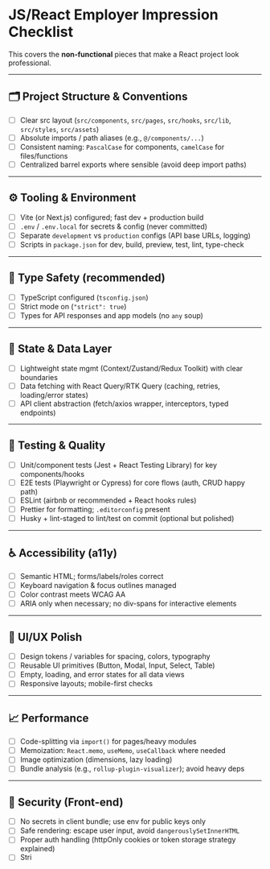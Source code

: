 # JS/React Employer Impression Checklist

This covers the **non-functional** pieces that make a React project look professional.

---

## 🗂️ Project Structure & Conventions
- [ ] Clear src layout (`src/components`, `src/pages`, `src/hooks`, `src/lib`, `src/styles`, `src/assets`)
- [ ] Absolute imports / path aliases (e.g., `@/components/...`)
- [ ] Consistent naming: `PascalCase` for components, `camelCase` for files/functions
- [ ] Centralized barrel exports where sensible (avoid deep import paths)

---

## ⚙️ Tooling & Environment
- [ ] Vite (or Next.js) configured; fast dev + production build
- [ ] `.env` / `.env.local` for secrets & config (never committed)
- [ ] Separate `development` vs `production` configs (API base URLs, logging)
- [ ] Scripts in `package.json` for dev, build, preview, test, lint, type-check

---

## 🧩 Type Safety (recommended)
- [ ] TypeScript configured (`tsconfig.json`)
- [ ] Strict mode on (`"strict": true`)
- [ ] Types for API responses and app models (no `any` soup)

---

## 🎯 State & Data Layer
- [ ] Lightweight state mgmt (Context/Zustand/Redux Toolkit) with clear boundaries
- [ ] Data fetching with React Query/RTK Query (caching, retries, loading/error states)
- [ ] API client abstraction (fetch/axios wrapper, interceptors, typed endpoints)

---

## 🧪 Testing & Quality
- [ ] Unit/component tests (Jest + React Testing Library) for key components/hooks
- [ ] E2E tests (Playwright or Cypress) for core flows (auth, CRUD happy path)
- [ ] ESLint (airbnb or recommended + React hooks rules)
- [ ] Prettier for formatting; `.editorconfig` present
- [ ] Husky + lint-staged to lint/test on commit (optional but polished)

---

## ♿ Accessibility (a11y)
- [ ] Semantic HTML; forms/labels/roles correct
- [ ] Keyboard navigation & focus outlines managed
- [ ] Color contrast meets WCAG AA
- [ ] ARIA only when necessary; no div-spans for interactive elements

---

## 🎨 UI/UX Polish
- [ ] Design tokens / variables for spacing, colors, typography
- [ ] Reusable UI primitives (Button, Modal, Input, Select, Table)
- [ ] Empty, loading, and error states for all data views
- [ ] Responsive layouts; mobile-first checks

---

## 📈 Performance
- [ ] Code-splitting via `import()` for pages/heavy modules
- [ ] Memoization: `React.memo`, `useMemo`, `useCallback` where needed
- [ ] Image optimization (dimensions, lazy loading)
- [ ] Bundle analysis (e.g., `rollup-plugin-visualizer`); avoid heavy deps

---

## 🔐 Security (Front-end)
- [ ] No secrets in client bundle; use env for public keys only
- [ ] Safe rendering: escape user input, avoid `dangerouslySetInnerHTML`
- [ ] Proper auth handling (httpOnly cookies or token storage strategy explained)
- [ ] Stri
